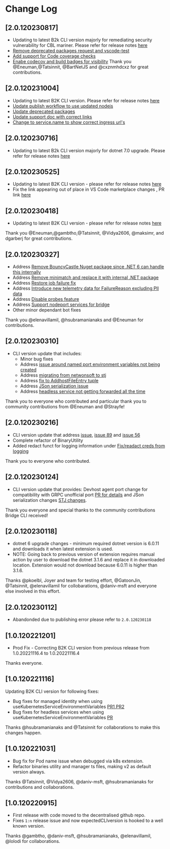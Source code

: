# Change Log

## [2.0.120230817]
- Updating to latest B2k CLI version majorly for remediating security vulnerability for CBL mariner. Please refer for release notes [here](https://github.com/Azure/Bridge-To-Kubernetes/blob/main/CHANGELOG.md#10202308112)
- [Remove deprecated packages request and vscode-test](https://github.com/Azure/vscode-bridge-to-kubernetes/pull/60)
- [Add support for Code coverage checks](https://github.com/Azure/vscode-bridge-to-kubernetes/pull/62)
- [Enabe codecov and build badges for visibility](https://github.com/Azure/vscode-bridge-to-kubernetes/pull/63)
Thank you @Eneuman,@Tatsinnit, @BartNetJS and @cxznmhdcxz for great contributions.

## [2.0.120231004]
- Updating to latest B2K CLI version. Please refer for release notes [here](https://github.com/Azure/Bridge-To-Kubernetes/pull/322)
- [Update publish workflow to use updated nodejs](https://github.com/Azure/vscode-bridge-to-kubernetes/pull/67)
- [Update deprecated packages](https://github.com/Azure/vscode-bridge-to-kubernetes/pull/68)
- [Update support doc with correct links](https://github.com/Azure/vscode-bridge-to-kubernetes/pull/69)
- [Change to service.name to show correct ingress url's](https://github.com/Azure/vscode-bridge-to-kubernetes/pull/72)

## [2.0.120230716]
- Updating to latest B2k CLI version majorly for dotnet 7.0 upgrade. Please refer for release notes [here](https://github.com/Azure/Bridge-To-Kubernetes/blob/main/CHANGELOG.md#10202307061)
## [2.0.120230525]
- Updating to latest B2K CLI version - please refer for release notes [here](https://github.com/Azure/Bridge-To-Kubernetes/blob/main/CHANGELOG.md#10202305251)
- Fix the link appearing out of place in VS Code marketplace changes , PR link [here](https://github.com/Azure/vscode-bridge-to-kubernetes/pull/48)
## [2.0.120230418]
- Updating to latest B2K CLI version - please refer for release notes [here](https://github.com/Azure/Bridge-To-Kubernetes/blob/main/CHANGELOG.md#10202304181)

Thank you @Eneuman,@gambtho,@Tatsinnit, @Vidya2606, @maksimr, and dgarberj for great contributions.
## [2.0.120230327]
- Address [Remove BouncyCastle Nuget package since .NET 6 can handle this internally](https://github.com/Azure/Bridge-To-Kubernetes/pull/183)
- Address [Remove minimatch and replace it with internal .NET package](https://github.com/Azure/Bridge-To-Kubernetes/pull/184)
- Address [Restore job failure fix](https://github.com/Azure/Bridge-To-Kubernetes/pull/203)
- Address [Introduce new telemetry data for FailureReason excluding PII data](https://github.com/Azure/Bridge-To-Kubernetes/pull/208)
- Address [Disable probes feature](https://github.com/Azure/Bridge-To-Kubernetes/pull/164)
- Address [Support nodeport services for bridge](https://github.com/Azure/Bridge-To-Kubernetes/pull/206)
- Other minor dependant bot fixes

Thank you @elenavillamil, @hsubramanianaks and @Eneuman for contributions.

## [2.0.120230310]

* CLI version update that includes:
  - Minor bug fixes
  - Address [issue around named port environment variables not being created](https://github.com/Azure/Bridge-To-Kubernetes/issues/165) 
  - Address [migrating from netwonsoft to stj](https://github.com/Azure/Bridge-To-Kubernetes/issues/134)
  - Address [fix to AddhostFileEntry tuple](https://github.com/Azure/Bridge-To-Kubernetes/issues/135)
  - Address [JSon serialization issue](https://github.com/Azure/Bridge-To-Kubernetes/issues/55)
  - Address [headless service not getting forwarded all the time](https://github.com/Azure/Bridge-To-Kubernetes/issues/167)

Thank you to everyone who contributed and particular thank you to community contributions from @Eneuman and @Strayfe!

## [2.0.120230216]

* CLI version update that address [issue](https://github.com/Azure/Bridge-To-Kubernetes/issues/162), [issue 89](https://github.com/Azure/Bridge-To-Kubernetes/issues/89) and [issue 56](https://github.com/Azure/Bridge-To-Kubernetes/issues/56)
* Complete refactor of BinaryUtility
* Added redact funct for logging information under [Fix/readact creds from logging](https://github.com/Azure/vscode-bridge-to-kubernetes/commit/73bc3d8218c47eacadadc23d59a5f442346ef28e)

Thank you to everyone who contributed.

## [2.0.120230124]

* CLI version update that provides: Devhost agent port change for compatibility with GRPC unofficial port [PR for details](https://github.com/Azure/Bridge-To-Kubernetes/pull/129) and JSon serialization changes [STJ changes](https://github.com/Azure/Bridge-To-Kubernetes/pull/124).

Thank you everyone and special thanks to the community contributions Bridge CLI received!
 
## [2.0.120230118]

* dotnet 6 upgrade changes - minimum required dotnet version is 6.0.11 and downloads it when latest extension is used. 
* NOTE: Going back to previous version of extension requires manual action by user to download the dotnet 3.1.6 and replace it in downloaded location. Extension would not download because 6.0.11 is higher than 3.1.6. 

Thanks @pkoelbl, Joyer and team for testing effort, @GatoonJin, @Tatsinnit, @elenavillamil for collobarations, @daniv-msft and everyone else involved in this effort.

## [2.0.120230112]

* Abandonded due to publishing error please refer to `2.0.120230118` 

## [1.0.120221201]
* Prod Fix - Correcting B2K CLI version from previous release from 1.0.20221116.4 to 1.0.20221116.4

Thanks everyone.

## [1.0.120221116]
Updating B2K CLI version for following fixes:
* Bug fixes for managed identity when using useKubernetesServiceEnvironmentVariables [PR1](https://github.com/Azure/Bridge-To-Kubernetes/pull/88),[PR2](https://github.com/Azure/Bridge-To-Kubernetes/pull/93)
* Bug fixes for headless services when using useKubernetesServiceEnvironmentVariables [PR](https://github.com/Azure/Bridge-To-Kubernetes/pull/78)

Thanks @hsubramanianaks and @Tatsinnit for collaborations to make this changes happen.

## [1.0.120221031]

* Bug fix for Pod name issue when debugged via k8s extension.
* Refactor binaries utility and manager ts files, making v2 as default version always.

Thanks @Tatsinnit, @Vidya2606, @daniv-msft, @hsubramanianaks for contributions and collaborations.

## [1.0.120220915]

* First release with code moved to the decentralised github repo.
* Fixes `1:n` release issue and now expectedCLIversion is hooked to a well known version.

Thanks @gambtho, @daniv-msft, @hsubramanianaks, @elenavillamil, @lolodi for collaborations.
